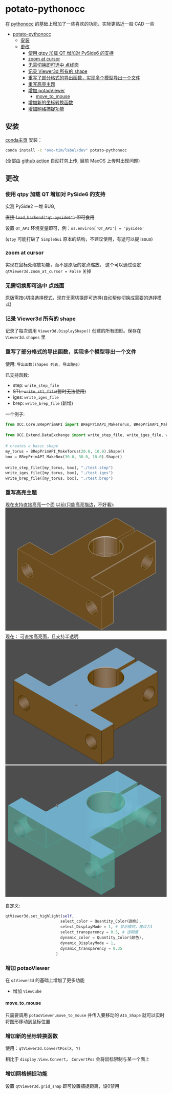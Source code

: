 # potato-pythonocc
在 [pythonocc](https://github.com/tpaviot/pythonocc-core) 的基础上增加了一些喜欢的功能，实际更贴近一般 CAD 一些

<!-- TOC -->

- [potato-pythonocc](#potato-pythonocc)
    - [安装](#%E5%AE%89%E8%A3%85)
    - [更改](#%E6%9B%B4%E6%94%B9)
        - [使用 qtpy 加载 QT 增加对 PySide6 的支持](#%E4%BD%BF%E7%94%A8-qtpy-%E5%8A%A0%E8%BD%BD-qt-%E5%A2%9E%E5%8A%A0%E5%AF%B9-pyside6-%E7%9A%84%E6%94%AF%E6%8C%81)
        - [zoom at cursor](#zoom-at-cursor)
        - [无需切换即可选中 点线面](#%E6%97%A0%E9%9C%80%E5%88%87%E6%8D%A2%E5%8D%B3%E5%8F%AF%E9%80%89%E4%B8%AD-%E7%82%B9%E7%BA%BF%E9%9D%A2)
        - [记录 Viewer3d 所有的 shape](#%E8%AE%B0%E5%BD%95-viewer3d-%E6%89%80%E6%9C%89%E7%9A%84-shape)
        - [重写了部分格式的导出函数，实现多个模型导出一个文件](#%E9%87%8D%E5%86%99%E4%BA%86%E9%83%A8%E5%88%86%E6%A0%BC%E5%BC%8F%E7%9A%84%E5%AF%BC%E5%87%BA%E5%87%BD%E6%95%B0%E5%AE%9E%E7%8E%B0%E5%A4%9A%E4%B8%AA%E6%A8%A1%E5%9E%8B%E5%AF%BC%E5%87%BA%E4%B8%80%E4%B8%AA%E6%96%87%E4%BB%B6)
        - [重写高亮主题](#%E9%87%8D%E5%86%99%E9%AB%98%E4%BA%AE%E4%B8%BB%E9%A2%98)
        - [增加 potaoViewer](#%E5%A2%9E%E5%8A%A0-potaoviewer)
            - [move_to_mouse](#move_to_mouse)
        - [增加新的坐标转换函数](#%E5%A2%9E%E5%8A%A0%E6%96%B0%E7%9A%84%E5%9D%90%E6%A0%87%E8%BD%AC%E6%8D%A2%E5%87%BD%E6%95%B0)
        - [增加网格捕捉功能](#%E5%A2%9E%E5%8A%A0%E7%BD%91%E6%A0%BC%E6%8D%95%E6%8D%89%E5%8A%9F%E8%83%BD)

<!-- /TOC -->

## 安装
[conda主页](https://anaconda.org/ovo-tim/potato-pythonocc)
安装：
``` bash
conda install -c "ovo-tim/label/dev" potato-pythonocc
```
(全部由 [github action](https://github.com/ovo-Tim/potato-pythonocc/actions/workflows/conda-pack.yml) 自动打包上传, 目前 MacOS 上传时出现问题)

## 更改

### 使用 qtpy 加载 QT 增加对 PySide6 的支持
实测 PySide2 一堆 BUG,

~~直接 `load_backend("qt-pyside6")` 即可食用~~

设置 `QT_API` 环境变量即可，例：`os.environ['QT_API'] = 'pyside6'`

(`qtpy` 可能打破了 `SimpleGui` 原本的结构，不建议使用，有逝可以提 issus)

### zoom at cursor
实现在鼠标处缩放功能，而不是原版的定点缩放。
这个可以通过设定 `qtViewer3d.zoom_at_cursor = False` 关掉

### 无需切换即可选中 点线面
原版需按`G`切换选择模式，现在无需切换即可选择(自动帮你切换成需要的选择模式)

### 记录 Viewer3d 所有的 shape
记录了每次调用 `Viewer3d.DisplayShape()` 创建的所有图形。保存在 `Viewer3d.shapes` 里

### 重写了部分格式的导出函数，实现多个模型导出一个文件
使用: `导出函数(shapes 列表, 导出路径)`

已支持函数:
- step: `write_step_file`
- ~~STL: `write_stl_file`(暂时无法使用)~~
- iges: `write_iges_file`
- brep: `write_brep_file` (新增)

一个例子:
``` python
from OCC.Core.BRepPrimAPI import BRepPrimAPI_MakeTorus, BRepPrimAPI_MakeBox

from OCC.Extend.DataExchange import write_step_file, write_iges_file, write_brep_file

# creates a basic shape
my_torus = BRepPrimAPI_MakeTorus(20.0, 10.0).Shape()
box = BRepPrimAPI_MakeBox(30.0, 30.0, 18.0).Shape()

write_step_file([my_torus, box], "./test.step")
write_iges_file([my_torus, box], "./test.iges")
write_brep_file([my_torus, box], "./test.brep")
```

### 重写高亮主题
现在支持直接高亮一个面
以前(只能高亮描边，不好看):
![](image/high%20light%20old.png)
现在：
可直接高亮面，且支持半透明:
![](image/high%20light1.png)
![](image/high%20light2.png)

自定义:
```python
qtViewer3d.set_highlight(self, 
                        select_color = Quantity_Color(颜色),
                        select_DisplayMode = 1, # 显示模式，建议为1
                        select_transparency = 0.5, # 透明度
                        dynamic_color = Quantity_Color(颜色),
                        dynamic_DisplayMode = 1,
                        dynamic_transparency = 0.35
                      )
```

### 增加 potaoViewer
在 `qtViewer3d` 的基础上增加了更多功能
- 增加 `ViewCube`
#### move_to_mouse
只需要调用 `potaoViewer.move_to_mouse` 并传入要移动的 `AIS_Shape` 就可以实时将图形移动到鼠标位置

### 增加新的坐标转换函数
使用：`qtViewer3d.ConvertPos(X, Y)`

相比于 `display.View.Convert`， `ConvertPos` 会将鼠标限制与某一个面上
### 增加网格捕捉功能
设置 `qtViewer3d.grid_snap` 即可设置捕捉距离，设0禁用